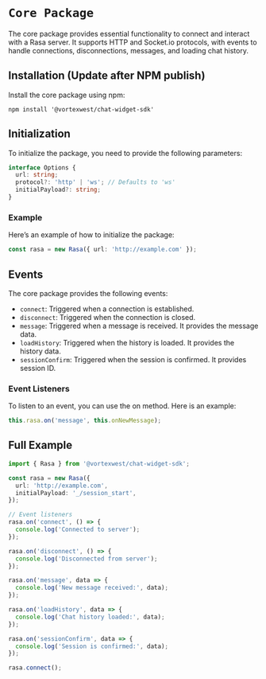 # `Core Package`

The core package provides essential functionality to connect and interact with a Rasa server. It supports HTTP and Socket.io protocols, with events to handle connections, disconnections, messages, and loading chat history.

## Installation (Update after NPM publish)

Install the core package using npm:

```
npm install '@vortexwest/chat-widget-sdk'
```

## Initialization

To initialize the package, you need to provide the following parameters:

```typescript
interface Options {
  url: string;
  protocol?: 'http' | 'ws'; // Defaults to 'ws'
  initialPayload?: string;
}
```

### Example

Here’s an example of how to initialize the package:

```typescript
const rasa = new Rasa({ url: 'http://example.com' });
```

## Events

The core package provides the following events:

- `connect`: Triggered when a connection is established.
- `disconnect`: Triggered when the connection is closed.
- `message`: Triggered when a message is received. It provides the message data.
- `loadHistory`: Triggered when the history is loaded. It provides the history data.
- `sessionConfirm`: Triggered when the session is confirmed. It provides session ID.

### Event Listeners

To listen to an event, you can use the on method. Here is an example:

```typescript
this.rasa.on('message', this.onNewMessage);
```

## Full Example

```typescript
import { Rasa } from '@vortexwest/chat-widget-sdk';

const rasa = new Rasa({
  url: 'http://example.com',
  initialPayload: '_/session_start',
});

// Event listeners
rasa.on('connect', () => {
  console.log('Connected to server');
});

rasa.on('disconnect', () => {
  console.log('Disconnected from server');
});

rasa.on('message', data => {
  console.log('New message received:', data);
});

rasa.on('loadHistory', data => {
  console.log('Chat history loaded:', data);
});

rasa.on('sessionConfirm', data => {
  console.log('Session is confirmed:', data);
});

rasa.connect();
```
